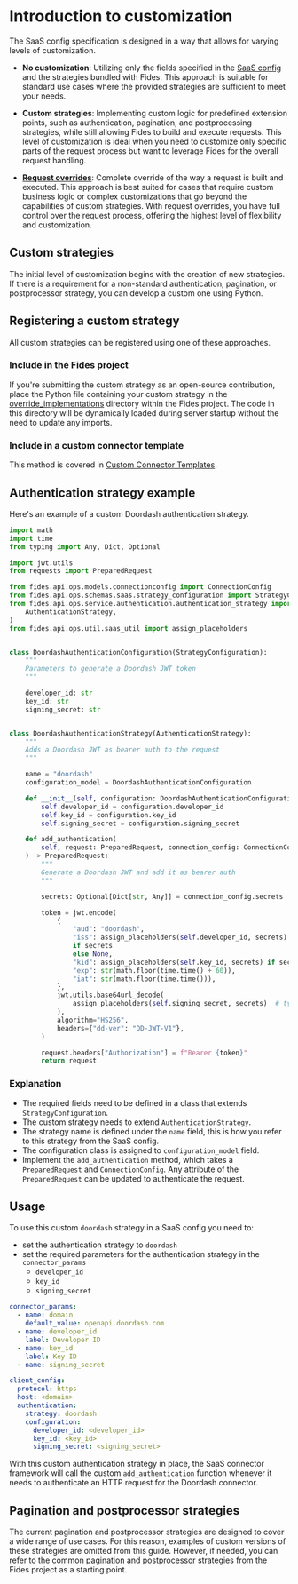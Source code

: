 # Introduction to customization

The SaaS config specification is designed in a way that allows for varying levels of customization.

- **No customization**: Utilizing only the fields specified in the [SaaS config](../advanced_configuration/saas_configuration) and the strategies bundled with Fides. This approach is suitable for standard use cases where the provided strategies are sufficient to meet your needs.

- **Custom strategies**: Implementing custom logic for predefined extension points, such as authentication, pagination, and postprocessing strategies, while still allowing Fides to build and execute requests. This level of customization is ideal when you need to customize only specific parts of the request process but want to leverage Fides for the overall request handling.

- [**Request overrides**](./request_overrides): Complete override of the way a request is built and executed. This approach is best suited for cases that require custom business logic or complex customizations that go beyond the capabilities of custom strategies. With request overrides, you have full control over the request process, offering the highest level of flexibility and customization.

## Custom strategies

The initial level of customization begins with the creation of new strategies. If there is a requirement for a non-standard authentication, pagination, or postprocessor strategy, you can develop a custom one using Python.

## Registering a custom strategy

All custom strategies can be registered using one of these approaches.

### Include in the Fides project

If you're submitting the custom strategy as an open-source contribution, place the Python file containing your custom strategy in the [override_implementations](https://github.com/ethyca/fides/tree/main/src/fides/api/ops/service/saas_request/override_implementations) directory within the Fides project. The code in this directory will be dynamically loaded during server startup without the need to update any imports.

### Include in a custom connector template

This method is covered in [Custom Connector Templates](./register_custom_template).

## Authentication strategy example

Here's an example of a custom Doordash authentication strategy.

```python filename="authentication_strategy_doordash.py"
import math
import time
from typing import Any, Dict, Optional

import jwt.utils
from requests import PreparedRequest

from fides.api.ops.models.connectionconfig import ConnectionConfig
from fides.api.ops.schemas.saas.strategy_configuration import StrategyConfiguration
from fides.api.ops.service.authentication.authentication_strategy import (
    AuthenticationStrategy,
)
from fides.api.ops.util.saas_util import assign_placeholders


class DoordashAuthenticationConfiguration(StrategyConfiguration):
    """
    Parameters to generate a Doordash JWT token
    """

    developer_id: str
    key_id: str
    signing_secret: str


class DoordashAuthenticationStrategy(AuthenticationStrategy):
    """
    Adds a Doordash JWT as bearer auth to the request
    """

    name = "doordash"
    configuration_model = DoordashAuthenticationConfiguration

    def __init__(self, configuration: DoordashAuthenticationConfiguration):
        self.developer_id = configuration.developer_id
        self.key_id = configuration.key_id
        self.signing_secret = configuration.signing_secret

    def add_authentication(
        self, request: PreparedRequest, connection_config: ConnectionConfig
    ) -> PreparedRequest:
        """
        Generate a Doordash JWT and add it as bearer auth
        """

        secrets: Optional[Dict[str, Any]] = connection_config.secrets

        token = jwt.encode(
            {
                "aud": "doordash",
                "iss": assign_placeholders(self.developer_id, secrets)
                if secrets
                else None,
                "kid": assign_placeholders(self.key_id, secrets) if secrets else None,
                "exp": str(math.floor(time.time() + 60)),
                "iat": str(math.floor(time.time())),
            },
            jwt.utils.base64url_decode(
                assign_placeholders(self.signing_secret, secrets)  # type: ignore
            ),
            algorithm="HS256",
            headers={"dd-ver": "DD-JWT-V1"},
        )

        request.headers["Authorization"] = f"Bearer {token}"
        return request

```

### Explanation

- The required fields need to be defined in a class that extends `StrategyConfiguration`.
- The custom strategy needs to extend `AuthenticationStrategy`.
- The strategy name is defined under the `name` field, this is how you refer to this strategy from the SaaS config.
- The configuration class is assigned to `configuration_model` field.
- Implement the `add_authentication` method, which takes a `PreparedRequest` and `ConnectionConfig`. Any attribute of the `PreparedRequest` can be updated to authenticate the request.

## Usage

To use this custom `doordash` strategy in a SaaS config you need to:

- set the authentication strategy to `doordash`
- set the required parameters for the authentication strategy in the `connector_params`
  - `developer_id`
  - `key_id`
  - `signing_secret`

```yaml
connector_params:
  - name: domain
    default_value: openapi.doordash.com
  - name: developer_id
    label: Developer ID
  - name: key_id
    label: Key ID
  - name: signing_secret

client_config:
  protocol: https
  host: <domain>
  authentication:
    strategy: doordash
    configuration:
      developer_id: <developer_id>
      key_id: <key_id>
      signing_secret: <signing_secret>
```

With this custom authentication strategy in place, the SaaS connector framework will call the custom `add_authentication` function whenever it needs to authenticate an HTTP request for the Doordash connector.

## Pagination and postprocessor strategies

The current pagination and postprocessor strategies are designed to cover a wide range of use cases. For this reason, examples of custom versions of these strategies are omitted from this guide. However, if needed, you can refer to the common [pagination](https://github.com/ethyca/fides/tree/main/src/fides/api/ops/service/pagination) and [postprocessor](https://github.com/ethyca/fides/tree/main/src/fides/api/ops/service/processors/post_processor_strategy) strategies from the Fides project as a starting point.

